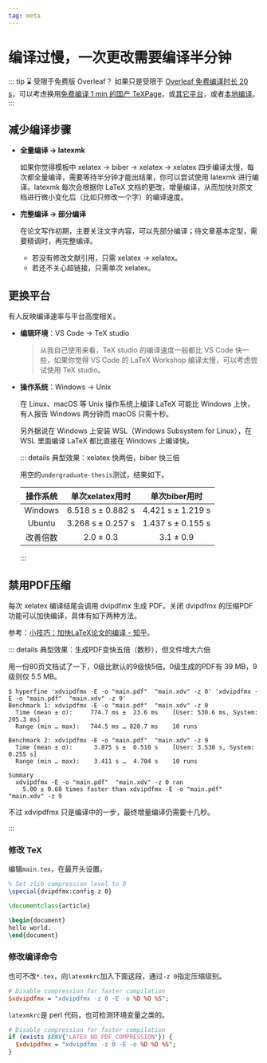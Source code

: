 ```yaml
---
tag: meta
---
```


# 编译过慢，一次更改需要编译半分钟

<!-- https://github.com/BITNP/BIThesis/discussions/453 -->

::: tip ⌛ 受限于免费版 Overleaf？
如果只是受限于 [Overleaf 免费编译时长 20 s](https://cn.overleaf.com/user/subscription/choose-your-plan)，可以考虑换用[免费编译 1 min 的国产 TeXPage](https://www.texpage.com/)，或[其它平台](https://github.com/BITNP/BIThesis/discussions/536)，或者[本地编译](../guide/getting-started.md)。
:::

## 减少编译步骤

- **全量编译 → latexmk**

  如果你觉得模板中 xelatex → biber → xelatex → xelatex 四步编译太慢，每次都全量编译，需要等待半分钟才能出结果，你可以尝试使用 latexmk 进行编译。latexmk 每次会根据你 LaTeX 文档的更改，增量编译，从而加快对原文档进行微小变化后（比如只修改一个字）的编译速度。

- **完整编译 → 部分编译**

  在论文写作初期，主要关注文字内容，可以先部分编译；待文章基本定型，需要精调时，再完整编译。

  - 若没有修改文献引用，只需 xelatex → xelatex。
  - 若还不关心超链接，只需单次 xelatex。

## 更换平台

有人反映编译速率与平台高度相关。

- **编辑环境**：VS Code → TeX studio

  > 从我自己使用来看，TeX studio 的编译速度一般都比 VS Code 快一些，如果你觉得 VS Code 的 LaTeX Workshop 编译太慢，可以考虑尝试使用 TeX studio。

- **操作系统**：Windows → Unix

  在 Linux、macOS 等 Unix 操作系统上编译 LaTeX 可能比 Windows 上快，有人报告 Windows 两分钟而 macOS 只需十秒。

  另外据说在 Windows 上安装 WSL（Windows Subsystem for Linux），在 WSL 里面编译 LaTeX 都比直接在 Windows 上编译快。

  ::: details 典型效果：xelatex 快两倍，biber 快三倍

  用空的`undergraduate-thesis`测试，结果如下。

  | 操作系统 |  单次xelatex用时  |   单次biber用时   |
  | :------: | :---------------: | :---------------: |
  | Windows  | 6.518 s ± 0.882 s | 4.421 s ± 1.219 s |
  |  Ubuntu  | 3.268 s ± 0.257 s | 1.437 s ± 0.155 s |
  | 改善倍数 |     2.0 ± 0.3     |     3.1 ± 0.9     |

  :::

## 禁用PDF压缩

每次 xelatex 编译结尾会调用 dvipdfmx 生成 PDF。关闭 dvipdfmx 的压缩PDF功能可以加快编译，具体有如下两种方法。

参考：[小技巧：加快LaTeX论文的编译 - 知乎](https://zhuanlan.zhihu.com/p/357926809)。

::: details 典型效果：生成PDF变快五倍（数秒），但文件增大六倍

用一份80页文档试了一下，0级比默认的9级快5倍。0级生成的PDF有 39 MB，9级则仅 5.5 MB。

```shell
$ hyperfine 'xdvipdfmx -E -o "main.pdf"  "main.xdv" -z 0' 'xdvipdfmx -E -o "main.pdf"  "main.xdv" -z 9'
Benchmark 1: xdvipdfmx -E -o "main.pdf"  "main.xdv" -z 0
  Time (mean ± σ):     774.7 ms ±  23.6 ms    [User: 530.6 ms, System: 205.3 ms]
  Range (min … max):   744.5 ms … 820.7 ms    10 runs

Benchmark 2: xdvipdfmx -E -o "main.pdf"  "main.xdv" -z 9
  Time (mean ± σ):      3.875 s ±  0.510 s    [User: 3.538 s, System: 0.255 s]
  Range (min … max):    3.411 s …  4.704 s    10 runs

Summary
  xdvipdfmx -E -o "main.pdf"  "main.xdv" -z 0 ran
    5.00 ± 0.68 times faster than xdvipdfmx -E -o "main.pdf"  "main.xdv" -z 9
```

不过 xdvipdfmx 只是编译中的一步，最终增量编译仍需要十几秒。

:::

### 修改 TeX

编辑`main.tex`，在最开头设置。

```latex {1-2}
% Set zlib compression level to 0
\special{dvipdfmx:config z 0}

\documentclass{article}

\begin{document}
hello world.
\end{document}
```

### 修改编译命令

也可不改`*.tex`，向`latexmkrc`加入下面这段，通过`-z 0`指定压缩级别。

```perl
# Disable compression for faster compilation
$xdvipdfmx = "xdvipdfmx -z 0 -E -o %D %O %S";
```

`latexmkrc`是 perl 代码，也可检测环境变量之类的。

```perl
# Disable compression for faster compilation
if (exists $ENV{'LATEX_NO_PDF_COMPRESSION'}) {
  $xdvipdfmx = "xdvipdfmx -z 0 -E -o %D %O %S";
}
```
